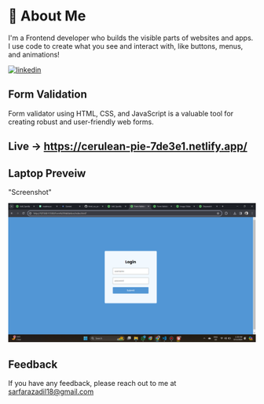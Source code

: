 # 🚀 About Me
I'm a Frontend developer who builds the visible parts of websites and apps. I use code to create what you see and interact with, like buttons, menus, and animations!

[![linkedin](https://img.shields.io/badge/linkedin-0A66C2?style=for-the-badge&logo=linkedin&logoColor=white)](https://www.linkedin.com/in/sarfaraz-adil-46680718b)


## Form Validation
Form validator using HTML, CSS, and JavaScript is a valuable tool for creating robust and user-friendly web forms.



## Live ->  https://cerulean-pie-7de3e1.netlify.app/




## Laptop Preveiw    
"Screenshot"

![](Screenshot.png)



## Feedback

If you have any feedback, please reach out to me at sarfarazadil18@gmail.com

